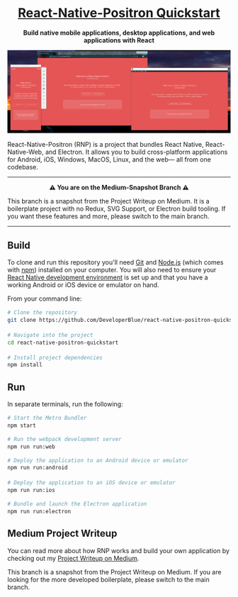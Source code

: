 <h1 align="center">
  <a href="https://github.com/DeveloperBlue/react-native-positron-quickstart">
    React-Native-Positron Quickstart
  </a>
</h1>

<p align="center">
  <strong>Build native mobile applications, desktop applications, and web applications with React</strong>
</p>

![Snapshot of React Native Positron running in React Native, Electron, and the web](https://github.com/DeveloperBlue/react-native-positron-quickstart/blob/main/repository-banner.png)

React-Native-Positron (RNP) is a project that bundles React Native, React-Native-Web, and Electron. It allows you to build cross-platform applications for Android, iOS, Windows, MacOS, Linux, and the web— all from one codebase.


------


<p align="center">
  <strong>⚠️ You are on the Medium-Snapshot Branch ⚠️</strong>
</p>


This branch is a snapshot from the Project Writeup on Medium.
It is a boilerplate project with no Redux, SVG Support, or Electron build tooling. If you want these features and more, please switch to the main branch.

------

## Build
To clone and run this repository you'll need [Git](https://git-scm.com) and [Node.js](https://nodejs.org/en/download/) (which comes with [npm](http://npmjs.com)) installed on your computer. You will also need to ensure your [React Native development environment](https://medium.com/r/?url=https%3A%2F%2Freactnative.dev%2Fdocs%2Fenvironment-setup) is set up and that you have a working Android or iOS device or emulator on hand.

From your command line:

```bash
# Clone the repository
git clone https://github.com/DeveloperBlue/react-native-positron-quickstart.git

# Navigate into the project
cd react-native-positron-quickstart

# Install project dependencies
npm install
```

## Run
In separate terminals, run the following:

```bash
# Start the Metro Bundler
npm start
```
```bash
# Run the webpack development server
npm run run:web
```
```bash
# Deploy the application to an Android device or emulator
npm run run:android

# Deploy the application to an iOS device or emulator
npm run run:ios
```
```bash
# Bundle and launch the Electron application
npm run run:electron
```
## Medium Project Writeup
You can read more about how RNP works and build your own application by checking out my [Project Writeup on Medium](https://medium.com/@michaelrooplall/building-cross-platform-applications-for-android-ios-windows-macos-linux-and-the-web-using-2586fdb2e3da).

This branch is a snapshot from the Project Writeup on Medium.
If you are looking for the more developed boilerplate, please switch to the main branch.

